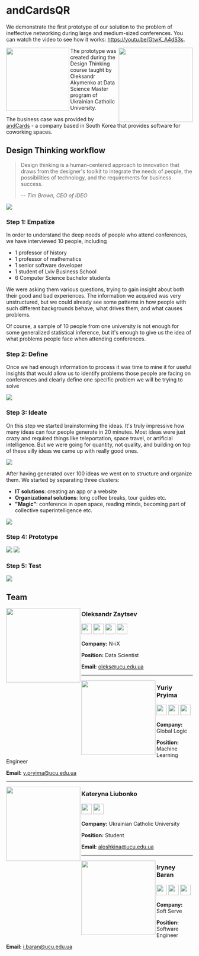 # andCardsQR

We demonstrate the first prototype of our solution to the problem of ineffective networking during large and medium-sized conferences. You can watch the video to see how it works: https://youtu.be/GtwK_A4dS3s.

<img src="img/logo.svg" width=200 align="right">
<img src="img/apps.jpg" width=170 align="left">

The prototype was created during the Design Thinking course taught by Oleksandr Akymenko at Data Science Master program of Ukrainian Catholic University.

The business case was provided by [andCards](https://andcards.com) - a company based in South Korea that provides software for coworking spaces.

## Design Thinking workflow

> Design thinking is a human-centered approach to innovation that draws from the designer's toolkit to integrate the needs of people, the possibilities of technology, and the requirements for business success.
>
> -- <cite>Tim Brown, CEO of IDEO</cite>

![](img/designthinking.jpeg)

### Step 1: Empatize

In order to understand the deep needs of people who attend conferences, we have interviewed 10 people, including
* 1 professor of history
* 1 professor of mathematics
* 1 senior software developer
* 1 student of Lviv Business School
* 6 Computer Science bachelor students

We were asking them various questions, trying to gain insight about both their good and bad experiences. The information we acquired was very unstructured, but we could already see some patterns in how people with such different backgrounds behave, what drives them, and what causes problems.

Of course, a sample of 10 people from one university is not enough for some generalized statistical inference, but it's enough to give us the idea of what problems people face when attending conferences.

### Step 2: Define

Once we had enough information to process it was time to mine it for useful insights that would allow us to identify problems those people are facing on conferences and clearly define one specific problem we will be trying to solve

![](img/define.jpg)

### Step 3: Ideate

On this step we started brainstorming the ideas. It's truly impressive how many ideas can four people generate in 20 minutes.  Most ideas were just crazy and required things like teleportation, space travel, or artificial intelligence. But we were going for quantity, not quality, and building on top of these silly ideas we came up with really good ones. 

![](img/ideate.jpg)

After having generated over 100 ideas we went on to structure and organize them. We started by separating three clusters:

* **IT solutions**: creating an app or a website
* **Organizational solutions**: long coffee breaks, tour guides etc.
* **"Magic"**: conference in open space, reading minds, becoming part of collective superintelligence etc.

![](img/ideate-order.jpg)

### Step 4: Prototype

![](img/prototype-card.jpg)
![](img/prototype.jpg)

### Step 5: Test

![](img/test.jpg)

## Team

<img src="img/oleksandr-photo.jpg" width="200" align="left">

### Oleksandr Zaytsev
<a href="https://facebook.com/i.oleks" target="_blank"><img src="img/Facebook.png" width="28"></a>
<a href="https://www.linkedin.com/in/-oleks/" target="_blank"><img src="img/Linkedin.png" width="28"></a>
<a href="https://github.com/olekscode" target="_blank"><img src="img/Github.png" width="28"></a>
<a href="https://twitter.com/oleks_lviv" target="_blank"><img src="img/Twitter.png" width="28"></a>

**Company:** N-iX

**Position:** Data Scientist

**Email:** oleks@ucu.edu.ua

<hr>
<img src="img/yuriy-photo.jpeg" width="200" align="left">

### Yuriy Pryima
<a href="https://www.facebook.com/houd1ny" target="_blank"><img src="img/Facebook.png" width="28"></a>
<a href="https://www.linkedin.com/in/yuriy-pryyma-4a719395/" target="_blank"><img src="img/Linkedin.png" width="28"></a>
<a href="https://github.com/Houd1ny" target="_blank"><img src="img/Github.png" width="28"></a>

**Company:** Global Logic

**Position:** Machine Learning Engineer

**Email:** y.pryima@ucu.edu.ua

<hr>
<img src="img/kateryna-photo.jpg" width="200" align="left">

### Kateryna Liubonko
<a href="https://www.facebook.com/kateryna.liubonko" target="_blank"><img src="img/Facebook.png" width="28"></a>
<a href="https://github.com/Katerali" target="_blank"><img src="img/Github.png" width="28"></a>

**Company:** Ukrainian Catholic University

**Position:** Student

**Email:** aloshkina@ucu.edu.ua

<hr>
<img src="img/iryney-photo.jpeg" width="200" align="left">

### Iryney Baran
<a href="https://www.facebook.com/iryney" target="_blank"><img src="img/Facebook.png" width="28"></a>
<a href="https://www.linkedin.com/in/irynei/" target="_blank"><img src="img/Linkedin.png" width="28"></a>
<a href="https://github.com/iryney" target="_blank"><img src="img/Github.png" width="28"></a>

**Company:** Soft Serve

**Position:** Software Engineer

**Email:** i.baran@ucu.edu.ua
